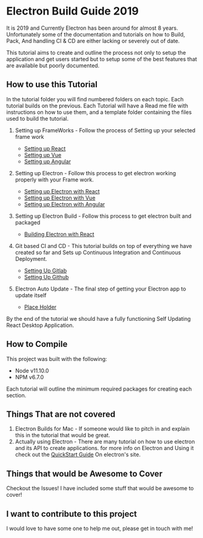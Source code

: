 # Electron Build Guide 2019

It is 2019 and Currently Electron has been around for almost 8 years. Unfortunately some of the documentation and tutorials on how to Build, Pack, And handling CI & CD are either lacking or severely out of date.

This tutorial aims to create and outline the process not only to setup the application and get users started but to setup some of the best features that are available but poorly documented.

## How to use this Tutorial

In the tutorial folder you will find numbered folders on each topic. Each tutorial builds on the previous. Each Tutorial will have a Read me file with instructions on how to use them, and a template folder containing the files used to build the tutorial.

1. Setting up FrameWorks - Follow the process of Setting up your selected frame work

    - [Setting up React](/#1A_SettingUpReact/readme.md)
    - [Setting up Vue](./Tutorials/#1B_SettingUpVue/readme.md)
    - [Setting up Angular](./Tutorials/#1C_SettingUpAngular/readme.md)

2. Setting up Electron - Follow this process to get electron working properly with your Frame work.

    - [Setting up Electron with React](./Tutorials/#2A_SettingUpElectronReact/readme.md)
    - [Setting up Electron with Vue](./Tutorials/#2B_SettingUpElectronVue/readme.md)  
    - [Setting up Electron with Angular](./Tutorials/#2C_SettingUpElectronAngular/readme.md)

3. Setting up Electron Build - Follow this process to get electron built and packaged

    - [Building Electron with React](./tutorials/#3A_SettingUpElectronReactBuild/readme.md)    

4. Git based CI and CD  - This tutorial builds on top of everything we have created so far and Sets up Continuous Integration and Continuous Deployment.

    - [Setting Up Gitlab](./Tutorials/#4A_SettingUpGitlab/readme.md)
    - [Setting Up Github](./Tutorials/#4B_SettingUpGithub/readme.md)

5. Electron Auto Update - The final step of getting your Electron app to update itself
    - [Place Holder]()

By the end of the tutorial we should have a fully functioning Self Updating React Desktop Application.

## How to Compile

This project was built with the following:

- Node v11.10.0
- NPM v6.7.0

Each tutorial will outline the minimum required packages for creating each section.

## Things That are not covered

1. Electron Builds for Mac - If someone would like to pitch in and explain this in the tutorial that would be great.
2. Actually using Electron - There are many tutorial on how to use electron and its API to create applications. for more info on Electron and Using it check out the [QuickStart Guide](https://electronjs.org/docs/tutorial/quick-start) On electron's site.

## Things that would be Awesome to Cover

Checkout the Issues! I have included some stuff that would be awesome to cover!

## I want to contribute to this project

I would love to have some one to help me out, please get in touch with me!
